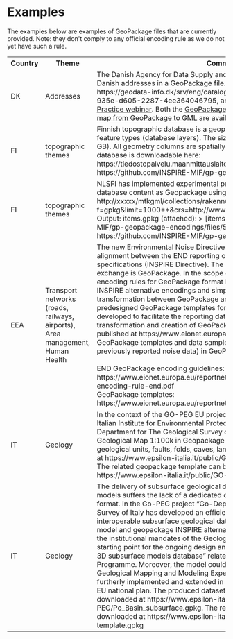 # Examples

The examples below are examples of GeoPackage files that are currently provided. Note: they don't comply to any official encoding rule as we do not yet have such a rule.

<table>
    <tr>
        <th>Country</th>
        <th>Theme</th>
        <th>Comment</th>
    </tr>
    <tr>
        <td>DK</td>
        <td>Addresses</td>
        <td>The Danish Agency for Data Supply and Infrastructure has published all Danish addresses in a GeoPackage file. See the metadata at https://geodata-info.dk/srv/eng/catalog.search#/metadata/50b921ea-935e-d605-2287-4ee364046795, and the <a href="https://inspire.ec.europa.eu/sites/default/files/20221027_addresses_dk_gpkg.pdf">presentation</a> at the <a href="https://inspire.ec.europa.eu/events/inspire-good-practice-geopackage-and-implementation-practice-webinar">Good Practice webinar</a>. Both the <a href="./ad_template.gpkg">GeoPackage template</a> and the <a href="./ad_ogcgeopackage2gml.fmw">FME workspace to map from GeoPackage to GML</a> are available in this repo.</td>
    </tr>
    <tr>
        <td>FI</td>
        <td>topographic themes</td>
        <td>Finnish topographic database is a geopackage, which consists of 120+ feature types (database layers). The size of geopackage is 73 GB (zipped 26 GB). All geometry columns are spatially indexed. Finnish topographic database is downloadable here: https://tiedostopalvelu.maanmittauslaitos.fi/tp/kartta?lang=en . See also https://github.com/INSPIRE-MIF/gp-geopackage-encodings/issues/7</td>
    </tr>
    <tr>
        <td>FI</td>
        <td>topographic themes</td>
        <td>NLSFI has implemented experimental prototype serving topographic database content as Geopackage using OGC API Features. An example: http://xxxxx/mtkgml/collections/rakennus/**items?f=gpkg&amp;limit=1000**&amp;crs=http://www.opengis.net/def/crs/EPSG/0/3067 . Output: items.gpkg (attached): &gt; [items.zip](https://github.com/INSPIRE-MIF/gp-geopackage-encodings/files/5499679/items.zip). See also https://github.com/INSPIRE-MIF/gp-geopackage-encodings/issues/8</td>
    </tr>
    <tr>
        <td>EEA</td>
        <td>Transport networks (roads, railways, airports), Area management, Human Health</td>
        <td>The new Environmental Noise Directive (END) reporting mechanism includes alignment between the END reporting obligations and INSPIRE data specifications (INSPIRE Directive). The selected format for spatial data exchange is GeoPackage. In the scope of the END reporting, we developed encoding rules for GeoPackage format based on the previous work on INSPIRE alternative encodings and simplification. This would allow a transformation between GeoPackage and GML (INSPIRE) formats. The predesigned GeoPackage templates for the END reporting have been developed to facilitate the reporting data flows in Reportnet 3.0, data transformation and creation of GeoPackage files. More information is published at https://www.eionet.europa.eu/reportnet/docs/noise , including GeoPackage templates and data samples (mostly simulated data based on previously reported noise data) in GeoPackage format. <br/><br/> END GeoPackage encoding guidelines: https://www.eionet.europa.eu/reportnet/docs/noise/guidelines/geopackage-encoding-rule-end.pdf <br/> GeoPackage templates: https://www.eionet.europa.eu/reportnet/docs/noise/templates</td>
    </tr>
    <tr>
        <td>IT</td>
        <td>Geology</td>
        <td>In the context of the GO-PEG EU project (https://www.go-peg.eu/), the Italian Institute for Environmental Protection and Research (ISPRA) - Department for The Geological Survey of Italy, has produced the Italian Geological Map 1:100k in Geopackage encoding. The map contains geological units, faults, folds, caves, landslides. This file can be downloaded at https://www.epsilon-italia.it/public/GO-PEG/GE-map-100k-full.gpkg. The related geopackage template can be downloaded at https://www.epsilon-italia.it/public/GO-PEG/GE-gpkg-template.gpkg </td>
    </tr>
        <tr>
        <td>IT</td>
        <td>Geology</td>
        <td>The delivery of subsurface geological data deriving from geological 3D models suffers the lack of a dedicated data model and easy-to-use delivery format. In the Go-PEG project “Go-Depth use-case”, ISPRA - Geological Survey of Italy has developed an efficient approach to manage and deliver interoperable subsurface geological data using an INSPIRE-extended data model and geopackage INSPIRE alternative enconding. This approach fulfills the institutional mandates of the Geological Survey of Italy and will be the starting point for the ongoing design and implementation of the “Geological 3D subsurface models database” related to the National Geological Mapping Programme. Moreover, the model could be tested in EU initiatives (e.g. EPOS, Geological Mapping and Modeling Expert Group of EuroGeoSurveys) and furtherly implemented and extended in projects funded by NextGeneration EU national plan. The produced dataset related to Po Plain subsurface can be downloaded at https://www.epsilon-italia.it/public/GO-PEG/Po_Basin_subsurface.gpkg. The related geopackage template can be downloaded at https://www.epsilon-italia.it/public/GO-PEG/go-depth-ge-template.gpkg
 </td>
    </tr>
</table>
